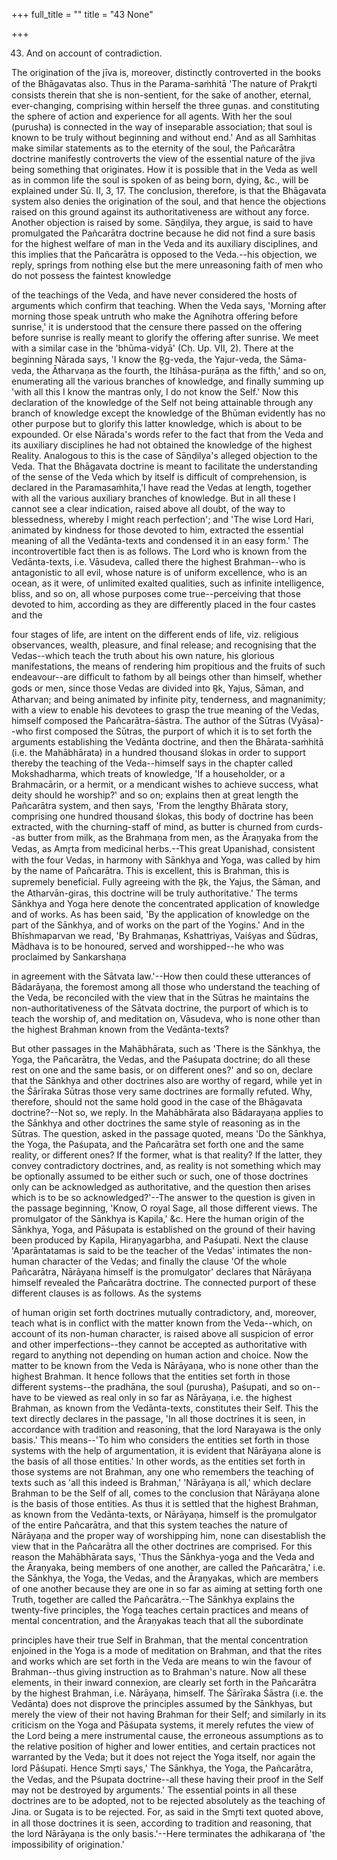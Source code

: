 +++
full_title = ""
title = "43 None"

+++


43. And on account of contradiction.

The origination of the jīva is, moreover, distinctly controverted in the books of the Bhāgavatas also. Thus in the Parama-saṁhitā 'The nature of Prakr̥ti consists therein that she is non-sentient, for the sake of another, eternal, ever-changing, comprising within herself the three guṇas. and constituting the sphere of action and experience for all agents. With her the soul (purusha) is connected in the way of inseparable association; that soul is known to be truly without beginning and without end.' And as all Saṁhitas make similar statements as to the eternity of the soul, the Pañcarātra doctrine manifestly controverts the view of the essential nature of the jiva being something that originates. How it is possible that in the Veda as well as in common life the soul is spoken of as being born, dying, &c., will be explained under Sū. II, 3, 17. The conclusion, therefore, is that the Bhāgavata system also denies the origination of the soul, and that hence the objections raised on this ground against its authoritativeness are without any force. Another objection is raised by some. Sāṇḍilya, they argue, is said to have promulgated the Pañcarātra doctrine because he did not find a sure basis for the highest welfare of man in the Veda and its auxiliary disciplines, and this implies that the Pañcarātra is opposed to the Veda.--his objection, we reply, springs from nothing else but the mere unreasoning faith of men who do not possess the faintest knowledge

of the teachings of the Veda, and have never considered the hosts of arguments which confirm that teaching. When the Veda says, 'Morning after morning those speak untruth who make the Agnihotra offering before sunrise,' it is understood that the censure there passed on the offering before sunrise is really meant to glorify the offering after sunrise. We meet with a similar case in the 'bhūma-vidyā' (Cḥ. Up. VII, 2). There at the beginning Nārada says, 'I know the R̥g-veda, the Yajur-veda, the Sāma-veda, the Ātharvaṇa as the fourth, the Itihāsa-purāṇa as the fifth,' and so on, enumerating all the various branches of knowledge, and finally summing up 'with all this I know the mantras only, I do not know the Self.' Now this declaration of the knowledge of the Self not being attainable through any branch of knowledge except the knowledge of the Bhūman evidently has no other purpose but to glorify this latter knowledge, which is about to be expounded. Or else Nārada's words refer to the fact that from the Veda and its auxiliary disciplines he had not obtained the knowledge of the highest Reality. Analogous to this is the case of Sāṇḍilya's alleged objection to the Veda. That the Bhāgavata doctrine is meant to facilitate the understanding of the sense of the Veda which by itself is difficult of comprehension, is declared in the Paramasaṁhita,'I have read the Vedas at length, together with all the various auxiliary branches of knowledge. But in all these I cannot see a clear indication, raised above all doubt, of the way to blessedness, whereby I might reach perfection'; and 'The wise Lord Hari, animated by kindness for those devoted to him, extracted the essential meaning of all the Vedānta-texts and condensed it in an easy form.' The incontrovertible fact then is as follows. The Lord who is known from the Vedānta-texts, i.e. Vāsudeva, called there the highest Brahman--who is antagonistic to all evil, whose nature is of uniform excellence, who is an ocean, as it were, of unlimited exalted qualities, such as infinite intelligence, bliss, and so on, all whose purposes come true--perceiving that those devoted to him, according as they are differently placed in the four castes and the

four stages of life, are intent on the different ends of life, viz. religious observances, wealth, pleasure, and final release; and recognising that the Vedas--which teach the truth about his own nature, his glorious manifestations, the means of rendering him propitious and the fruits of such endeavour--are difficult to fathom by all beings other than himself, whether gods or men, since those Vedas are divided into R̥k, Yajus, Sāman, and Atharvan; and being animated by infinite pity, tenderness, and magnanimity; with a view to enable his devotees to grasp the true meaning of the Vedas, himself composed the Pañcarātra-śāstra. The author of the Sūtras (Vyāsa)--who first composed the Sūtras, the purport of which it is to set forth the arguments establishing the Vedānta doctrine, and then the Bhārata-saṁhitā (i.e. the Mahābhārata) in a hundred thousand ślokas in order to support thereby the teaching of the Veda--himself says in the chapter called Mokshadharma, which treats of knowledge, 'If a householder, or a Brahmacārin, or a hermit, or a mendicant wishes to achieve success, what deity should he worship?' and so on; explains then at great length the Pañcarātra system, and then says, 'From the lengthy Bhārata story, comprising one hundred thousand ślokas, this body of doctrine has been extracted, with the churning-staff of mind, as butter is churned from curds--as butter from milk, as the Brahmaṇa from men, as the Āraṇyaka from the Vedas, as Amr̥ta from medicinal herbs.--This great Upanishad, consistent with the four Vedas, in harmony with Sānkhya and Yoga, was called by him by the name of Pañcarātra. This is excellent, this is Brahman, this is supremely beneficial. Fully agreeing with the R̥k, the Yajus, the Sāman, and the Atharvān-giras, this doctrine will be truly authoritative.' The terms Sānkhya and Yoga here denote the concentrated application of knowledge and of works. As has been said, 'By the application of knowledge on the part of the Sānkhya, and of works on the part of the Yogins.' And in the Bhīshmaparvan we read, 'By Brahmaṇas, Kshattriyas, Vaiśyas and Śūdras, Mādhava is to be honoured, served and worshipped--he who was proclaimed by Sankarshaṇa

in agreement with the Sātvata law.'--How then could these utterances of Bādarāyaṇa, the foremost among all those who understand the teaching of the Veda, be reconciled with the view that in the Sūtras he maintains the non-authoritativeness of the Sātvata doctrine, the purport of which is to teach the worship of, and meditation on, Vāsudeva, who is none other than the highest Brahman known from the Vedānta-texts?

But other passages in the Mahābhārata, such as 'There is the Sānkhya, the Yoga, the Pañcarātra, the Vedas, and the Paśupata doctrine; do all these rest on one and the same basis, or on different ones?' and so on, declare that the Sānkhya and other doctrines also are worthy of regard, while yet in the Śārīraka Sūtras those very same doctrines are formally refuted. Why, therefore, should not the same hold good in the case of the Bhāgavata doctrine?--Not so, we reply. In the Mahābhārata also Bādarayaṇa applies to the Sānkhya and other doctrines the same style of reasoning as in the Sūtras. The question, asked in the passage quoted, means 'Do the Sānkhya, the Yoga, the Paśupata, and the Pañcarātra set forth one and the same reality, or different ones? If the former, what is that reality? If the latter, they convey contradictory doctrines, and, as reality is not something which may be optionally assumed to be either such or such, one of those doctrines only can be acknowledged as authoritative, and the question then arises which is to be so acknowledged?'--The answer to the question is given in the passage beginning, 'Know, O royal Sage, all those different views. The promulgator of the Sānkhya is Kapila,' &c. Here the human origin of the Sānkhya, Yoga, and Pāśupata is established on the ground of their having been produced by Kapila, Hiraṇyagarbha, and Paśupati. Next the clause 'Aparāntatamas is said to be the teacher of the Vedas' intimates the non-human character of the Vedas; and finally the clause 'Of the whole Pañcarātra, Nārāyaṇa himself is the promulgator' declares that Nārāyaṇa himself revealed the Pañcarātra doctrine. The connected purport of these different clauses is as follows. As the systems

of human origin set forth doctrines mutually contradictory, and, moreover, teach what is in conflict with the matter known from the Veda--which, on account of its non-human character, is raised above all suspicion of error and other imperfections--they cannot be accepted as authoritative with regard to anything not depending on human action and choice. Now the matter to be known from the Veda is Nārāyaṇa, who is none other than the highest Brahman. It hence follows that the entities set forth in those different systems--the pradhāna, the soul (purusha), Paśupati, and so on--have to be viewed as real only in so far as Nārāyaṇa, i.e. the highest Brahman, as known from the Vedānta-texts, constitutes their Self. This the text directly declares in the passage, 'In all those doctrines it is seen, in accordance with tradition and reasoning, that the lord Narayawa is the only basis.' This means--'To him who considers the entities set forth in those systems with the help of argumentation, it is evident that Nārāyaṇa alone is the basis of all those entities.' In other words, as the entities set forth in those systems are not Brahman, any one who remembers the teaching of texts such as 'all this indeed is Brahman,' 'Nārāyaṇa is all,' which declare Brahman to be the Self of all, comes to the conclusion that Nārāyaṇa alone is the basis of those entities. As thus it is settled that the highest Brahman, as known from the Vedānta-texts, or Nārāyaṇa, himself is the promulgator of the entire Pañcarātra, and that this system teaches the nature of Nārāyaṇa and the proper way of worshipping him, none can disestablish the view that in the Pañcarātra all the other doctrines are comprised. For this reason the Mahābhārata says, 'Thus the Sānkhya-yoga and the Veda and the Āraṇyaka, being members of one another, are called the Pañcarātra,' i.e. the Sānkhya, the Yoga, the Vedas, and the Āraṇyakas, which are members of one another because they are one in so far as aiming at setting forth one Truth, together are called the Pañcarātra.--The Sānkhya explains the twenty-five principles, the Yoga teaches certain practices and means of mental concentration, and the Āraṇyakas teach that all the subordinate

principles have their true Self in Brahman, that the mental concentration enjoined in the Yoga is a mode of meditation on Brahman, and that the rites and works which are set forth in the Veda are means to win the favour of Brahman--thus giving instruction as to Brahman's nature. Now all these elements, in their inward connexion, are clearly set forth in the Pañcarātra by the highest Brahman, i.e. Nārāyaṇa, himself. The Śārīraka Śāstra (i.e. the Vedānta) does not disprove the principles assumed by the Sānkhyas, but merely the view of their not having Brahman for their Self; and similarly in its criticism on the Yoga and Pāśupata systems, it merely refutes the view of the Lord being a mere instrumental cause, the erroneous assumptions as to the relative position of higher and lower entities, and certain practices not warranted by the Veda; but it does not reject the Yoga itself, nor again the lord Pāśupati. Hence Smr̥ti says,' The Sānkhya, the Yoga, the Pañcarātra, the Vedas, and the Pśupata doctrine--all these having their proof in the Self may not be destroyed by arguments.' The essential points in all these doctrines are to be adopted, not to be rejected absolutely as the teaching of Jina. or Sugata is to be rejected. For, as said in the Smr̥ti text quoted above, in all those doctrines it is seen, according to tradition and reasoning, that the lord Nārāyaṇa is the only basis.'--Here terminates the adhikaraṇa of 'the impossibility of origination.'

